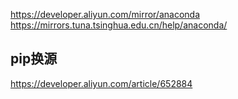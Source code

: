 https://developer.aliyun.com/mirror/anaconda
https://mirrors.tuna.tsinghua.edu.cn/help/anaconda/

## pip换源
https://developer.aliyun.com/article/652884